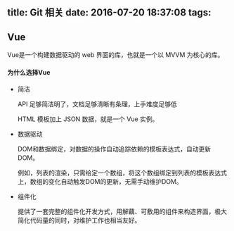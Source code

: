 title: Git 相关
date: 2016-07-20 18:37:08
tags:
---

## Vue

Vue是一个构建数据驱动的 web 界面的库，也就是一个以 MVVM 为核心的库。  

#### 为什么选择Vue

* 简洁

    API 足够简洁明了，文档足够清晰有条理，上手难度足够低

    HTML 模板加上 JSON 数据，就是一个 Vue 实例。    

* 数据驱动

    DOM和数据绑定，对数据的操作自动追踪依赖的模板表达式，自动更新DOM。  

    例如，列表的渲染，只需给定一个数组，将这个数组绑定到列表的模板表达式上，数组的变化自动触发DOM的更新，无需手动维护DOM。  

* 组件化

    提供了一套完整的组件化开发方式，用解藕、可敷用的组件来构造界面，极大简化代码量的同时，对维护工作也相当友好。  
